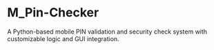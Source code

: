 # M_Pin-Checker
A Python-based mobile PIN validation and security check system with customizable logic and GUI integration.

